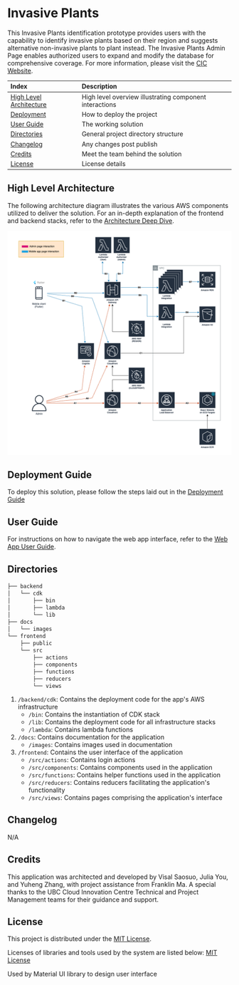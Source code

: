 # Invasive Plants

This Invasive Plants identification prototype provides users with the capability to identify invasive plants based on their region and suggests alternative non-invasive plants to plant instead. The Invasive Plants Admin Page enables authorized users to expand and modify the database for comprehensive coverage. For more information, please visit the [CIC Website](https://cic.ubc.ca/).

| Index                                               | Description                                             |
| :-------------------------------------------------- | :------------------------------------------------------ |
| [High Level Architecture](#high-level-architecture) | High level overview illustrating component interactions |
| [Deployment](#deployment-guide)                     | How to deploy the project                               |
| [User Guide](#user-guide)                           | The working solution                                    |
| [Directories](#directories)                             | General project directory structure
| [Changelog](#changelog)                             | Any changes post publish                                |
| [Credits](#credits)                                 | Meet the team behind the solution                       |
| [License](#license)                                 | License details                                         |

## High Level Architecture

The following architecture diagram illustrates the various AWS components utilized to deliver the solution. For an in-depth explanation of the frontend and backend stacks, refer to the [Architecture Deep Dive](docs/ArchitectureDeepDive.md).

![Alt text](docs/images/networkDiagram/architecture_diagram.png)

## Deployment Guide

To deploy this solution, please follow the steps laid out in the [Deployment Guide](docs/DeploymentGuide.md)

## User Guide

For instructions on how to navigate the web app interface, refer to the [Web App User Guide](docs/UserGuide.md).

## Directories

```
├── backend
│   └── cdk
│       ├── bin
│       ├── lambda
│       └── lib
├── docs
│   └── images
└── frontend
    ├── public
    └── src
        ├── actions
        ├── components
        ├── functions
        ├── reducers
        └── views
```

1. `/backend/cdk`: Contains the deployment code for the app's AWS infrastructure
    - `/bin`: Contains the instantiation of CDK stack
    - `/lib`: Contains the deployment code for all infrastructure stacks
    - `/lambda`: Contains lambda functions
2. `/docs`: Contains documentation for the application
    - `/images`: Contains images used in documentation
3. `/frontend`: Contains the user interface of the application
    - `/src/actions`: Contains login actions
    - `/src/components`: Contains components used in the application
    - `/src/functions`: Contains helper functions used in the application
    - `/src/reducers`: Contains reducers facilitating the application's functionality
    - `/src/views`: Contains pages comprising the application's interface

## Changelog
N/A

## Credits

This application was architected and developed by Visal Saosuo, Julia You, and Yuheng Zhang, with project assistance from Franklin Ma. A special thanks to the UBC Cloud Innovation Centre Technical and Project Management teams for their guidance and support.

## License

This project is distributed under the [MIT License](LICENSE).

Licenses of libraries and tools used by the system are listed below:
[MIT License](LICENSE)

Used by Material UI library to design user interface
